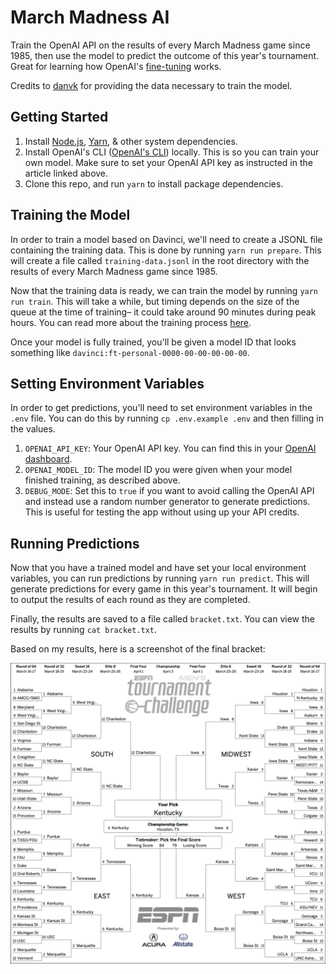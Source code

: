 # March Madness AI
Train the OpenAI API on the results of every March Madness game since 1985, then use the model to predict the outcome of this year's tournament. Great for learning how OpenAI's [fine-tuning](https://platform.openai.com/docs/guides/fine-tuning) works.

Credits to [danvk](https://github.com/danvk/march-madness-data) for providing the data necessary to train the model.

## Getting Started

1. Install [Node.js](https://nodejs.org/en/download/), [Yarn](https://classic.yarnpkg.com/lang/en/docs/install/), & other system dependencies.
2. Install OpenAI's CLI ([OpenAI's CLI](https://platform.openai.com/docs/guides/fine-tuning)) locally. This is so you can train your own model. Make sure to set your OpenAI API key as instructed in the article linked above.
3. Clone this repo, and run `yarn` to install package dependencies.

## Training the Model

In order to train a model based on Davinci, we'll need to create a JSONL file containing the training data. This is done by running `yarn run prepare`. This will create a file called `training-data.jsonl` in the root directory with the results of every March Madness game since 1985.

Now that the training data is ready, we can train the model by running `yarn run train`. This will take a while, but timing depends on the size of the queue at the time of training– it could take around 90 minutes during peak hours. You can read more about the training process [here](https://platform.openai.com/docs/guides/fine-tuning).

Once your model is fully trained, you'll be given a model ID that looks something like `davinci:ft-personal-0000-00-00-00-00-00`.

## Setting Environment Variables

In order to get predictions, you'll need to set environment variables in the `.env` file. You can do this by running `cp .env.example .env` and then filling in the values.

1. `OPENAI_API_KEY`: Your OpenAI API key. You can find this in your [OpenAI dashboard](https://beta.openai.com/account/api-keys).
2. `OPENAI_MODEL_ID`: The model ID you were given when your model finished training, as described above.
3. `DEBUG_MODE`: Set this to `true` if you want to avoid calling the OpenAI API and instead use a random number generator to generate predictions. This is useful for testing the app without using up your API credits.

## Running Predictions

Now that you have a trained model and have set your local environment variables, you can run predictions by running `yarn run predict`. This will generate predictions for every game in this year's tournament. It will begin to output the results of each round as they are completed.

Finally, the results are saved to a file called `bracket.txt`. You can view the results by running `cat bracket.txt`.

Based on my results, here is a screenshot of the final bracket:

![march madness bracket generated using chatgpt](./docs/bracket.png)
